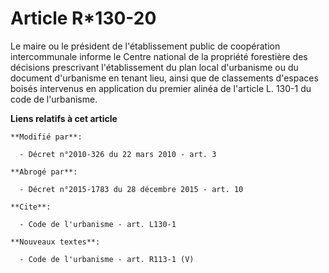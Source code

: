 # Article R*130-20

Le maire ou le président de l'établissement public de coopération intercommunale informe le Centre national de la propriété
forestière des décisions prescrivant l'établissement du plan local d'urbanisme ou du document d'urbanisme en tenant lieu,
ainsi que de classements d'espaces boisés intervenus en application du premier alinéa de l'article L. 130-1 du code de
l'urbanisme.

**Liens relatifs à cet article**

	**Modifié par**:

	  - Décret n°2010-326 du 22 mars 2010 - art. 3

	**Abrogé par**:

	  - Décret n°2015-1783 du 28 décembre 2015 - art. 10

	**Cite**:

	  - Code de l'urbanisme - art. L130-1

	**Nouveaux textes**:

	  - Code de l'urbanisme - art. R113-1 (V)
